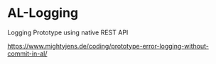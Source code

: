 # AL-Logging
Logging Prototype using native REST API

https://www.mightyjens.de/coding/prototype-error-logging-without-commit-in-al/
